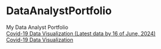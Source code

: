 # DataAnalystPortfolio
My Data Analyst Portfolio\
[Covid-19 Data Visualization (Latest data by 16 of June, 2024)](https://public.tableau.com/views/Covid-19_17206761421380/Dashboard?:language=en-US&:sid=&:redirect=auth&:display_count=n&:origin=viz_share_link)\
[Covid-19 Data Visualization](https://github.com/Skyieng/DataAnalystPortfolio/blob/main/Covid/Covid-19-Data-Visualization.png)
